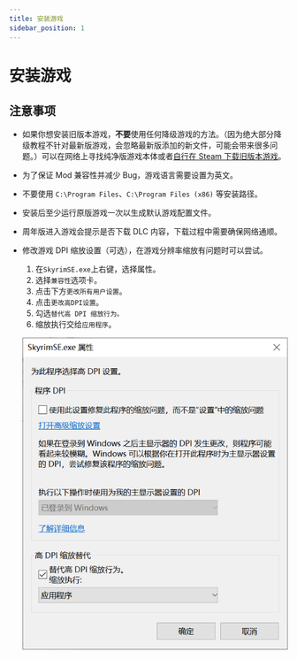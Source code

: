```yaml
---
title: 安装游戏
sidebar_position: 1
---
```


# 安装游戏

## 注意事项

- 如果你想安装旧版本游戏，**不要**使用任何降级游戏的方法。（因为绝大部分降级教程不针对最新版游戏，会忽略最新版添加的新文件，可能会带来很多问题。）可以在网络上寻找纯净版游戏本体或者[自行在 Steam 下载旧版本游戏](/docs/tutorials/preparation/game-version/#最新版可以直接通过-steam-安装那么-1597-版本的游戏如何获得呢)。

- 为了保证 Mod 兼容性并减少 Bug，游戏语言需要设置为英文。
- 不要使用 `C:\Program Files`、`C:\Program Files (x86)` 等安装路径。
- 安装后至少运行原版游戏一次以生成默认游戏配置文件。
- 周年版进入游戏会提示是否下载 DLC 内容，下载过程中需要确保网络通顺。
- 修改游戏 DPI 缩放设置（可选），在游戏分辨率缩放有问题时可以尝试。

  1. 在`SkyrimSE.exe`上右键，选择属性。
  2. 选择`兼容性`选项卡。
  3. 点击下方`更改所有用户设置`。
  4. 点击`更改高DPI设置`。
  5. 勾选`替代高 DPI 缩放行为。`
  6. 缩放执行交给`应用程序`。

  ![000](./imgs/000.png)
